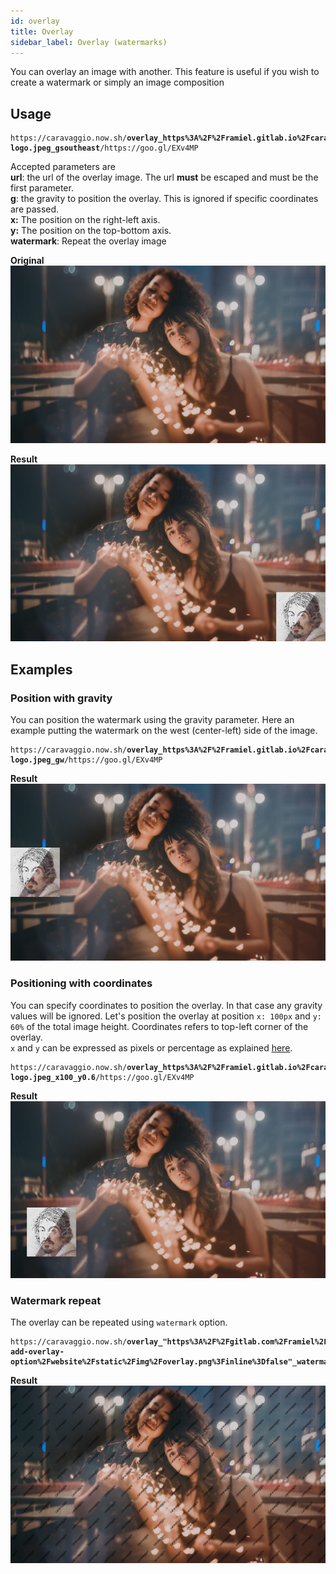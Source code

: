```yaml
---
id: overlay
title: Overlay
sidebar_label: Overlay (watermarks)
---
```


You can overlay an image with another. This feature is useful if you wish to create a watermark or simply
an image composition

## Usage

<pre><code class="hljs css html" data-preview>https://caravaggio.now.sh/<strong>overlay_https%3A%2F%2Framiel.gitlab.io%2Fcaravaggio%2Fimg%2Fcaravaggio-logo.jpeg_gsoutheast</strong>/https://goo.gl/EXv4MP</code></pre>

Accepted parameters are    
**url**: the url of the overlay image. The url **must** be escaped and must be the first parameter.    
**g**: the gravity to position the overlay. This is ignored if specific coordinates are passed.     
**x:** The position on the right-left axis.    
**y:** The position on the top-bottom axis.    
**watermark**: Repeat the overlay image

**Original**   
![Two girls](assets/example/girls_small.jpeg)

**Result**     
![Overlayed with](assets/example/overlay.jpeg)

## Examples

### Position with gravity

You can position the watermark using the gravity parameter. Here an example putting the watermark on the west (center-left) side of the image.

<pre><code class="hljs css html" data-preview>https://caravaggio.now.sh/<strong>overlay_https%3A%2F%2Framiel.gitlab.io%2Fcaravaggio%2Fimg%2Fcaravaggio-logo.jpeg_gw</strong>/https://goo.gl/EXv4MP</code></pre>

**Result**     
![Overlayed with](assets/example/overlay-west.jpeg)


### Positioning with coordinates

You can specify coordinates to position the overlay. In that case any gravity values will be ignored. Let's position the overlay at position `x: 100px` and `y: 60%` of the total image height. Coordinates refers to top-left corner of the overlay.    
`x` and `y` can be expressed as pixels or percentage as explained [here](resize.html#sizes).

<pre><code class="hljs css html" data-preview>https://caravaggio.now.sh/<strong>overlay_https%3A%2F%2Framiel.gitlab.io%2Fcaravaggio%2Fimg%2Fcaravaggio-logo.jpeg_x100_y0.6</strong>/https://goo.gl/EXv4MP</code></pre>

**Result**     
![Overlayed with](assets/example/overlay-coords.jpeg)

### Watermark repeat

The overlay can be repeated using `watermark` option.

<pre><code class="hljs css html" data-preview>https://caravaggio.now.sh/<strong>overlay_"https%3A%2F%2Fgitlab.com%2Framiel%2Fcaravaggio%2Fraw%2F27-add-overlay-option%2Fwebsite%2Fstatic%2Fimg%2Foverlay.png%3Finline%3Dfalse"_watermark</strong>/https://goo.gl/EXv4MP</code></pre>

**Result**     
![Overlayed with](assets/example/overlay-watermark.jpeg)
